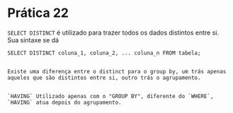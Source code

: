 # Prática 22

`SELECT DISTINCT` é utilizado para trazer todos os dados distintos entre si. Sua sintaxe se dá

```
SELECT DISTINCT coluna_1, coluna_2, ... coluna_n FROM tabela;


Existe uma diferença entre o distinct para o group by, um trás apenas aqueles que são distintos entre si, outro trás o agrupamento. 


`HAVING` Utilizado apenas com o "GROUP BY", diferente do `WHERE`, `HAVING` atua depois do agrupamento.

